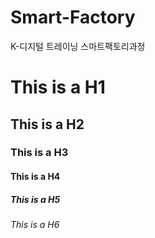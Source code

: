 # Smart-Factory
K-디지털 트레이닝 스마트팩토리과정


# This is a H1
## This is a H2
### This is a H3
#### This is a H4
##### This is a H5
###### This is a H6
